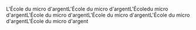 L'École du micro d'argentL'École du micro d'argentL'Écoledu micro d'argentL'École du micro d'argentL'École du micro d'argentL'École du micro d'argentL'École du micro d'argent